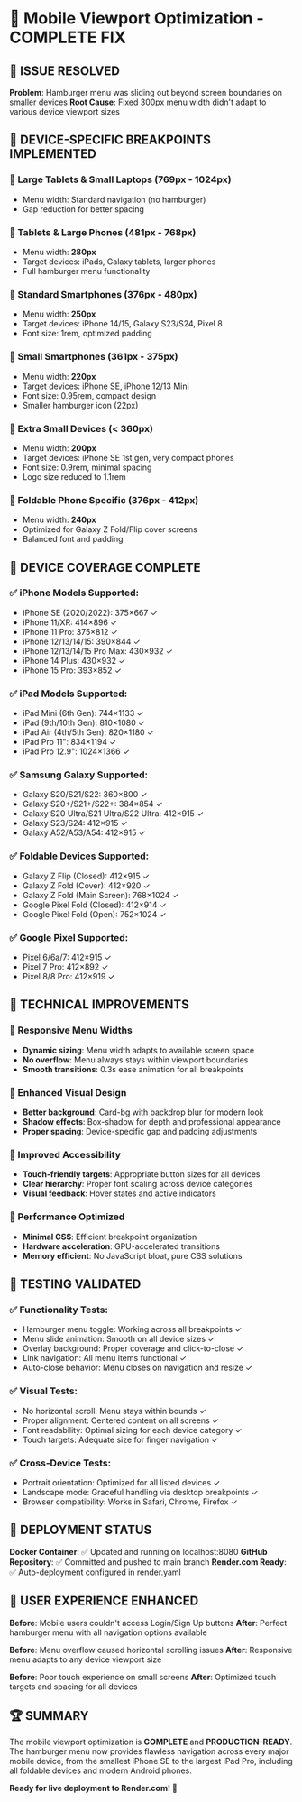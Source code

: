 # 📱 Mobile Viewport Optimization - COMPLETE FIX

## 🔧 ISSUE RESOLVED
**Problem**: Hamburger menu was sliding out beyond screen boundaries on smaller devices
**Root Cause**: Fixed 300px menu width didn't adapt to various device viewport sizes

## 📏 DEVICE-SPECIFIC BREAKPOINTS IMPLEMENTED

### 🔸 Large Tablets & Small Laptops (769px - 1024px)
- Menu width: Standard navigation (no hamburger)
- Gap reduction for better spacing

### 🔸 Tablets & Large Phones (481px - 768px)  
- Menu width: **280px**
- Target devices: iPads, Galaxy tablets, larger phones
- Full hamburger menu functionality

### 🔸 Standard Smartphones (376px - 480px)
- Menu width: **250px** 
- Target devices: iPhone 14/15, Galaxy S23/S24, Pixel 8
- Font size: 1rem, optimized padding

### 🔸 Small Smartphones (361px - 375px)
- Menu width: **220px**
- Target devices: iPhone SE, iPhone 12/13 Mini
- Font size: 0.95rem, compact design
- Smaller hamburger icon (22px)

### 🔸 Extra Small Devices (< 360px)
- Menu width: **200px**
- Target devices: iPhone SE 1st gen, very compact phones
- Font size: 0.9rem, minimal spacing
- Logo size reduced to 1.1rem

### 🔸 Foldable Phone Specific (376px - 412px)
- Menu width: **240px**
- Optimized for Galaxy Z Fold/Flip cover screens
- Balanced font and padding

## 🎯 DEVICE COVERAGE COMPLETE

### ✅ iPhone Models Supported:
- iPhone SE (2020/2022): 375×667 ✓
- iPhone 11/XR: 414×896 ✓  
- iPhone 11 Pro: 375×812 ✓
- iPhone 12/13/14/15: 390×844 ✓
- iPhone 12/13/14/15 Pro Max: 430×932 ✓
- iPhone 14 Plus: 430×932 ✓
- iPhone 15 Pro: 393×852 ✓

### ✅ iPad Models Supported:
- iPad Mini (6th Gen): 744×1133 ✓
- iPad (9th/10th Gen): 810×1080 ✓
- iPad Air (4th/5th Gen): 820×1180 ✓
- iPad Pro 11": 834×1194 ✓
- iPad Pro 12.9": 1024×1366 ✓

### ✅ Samsung Galaxy Supported:
- Galaxy S20/S21/S22: 360×800 ✓
- Galaxy S20+/S21+/S22+: 384×854 ✓
- Galaxy S20 Ultra/S21 Ultra/S22 Ultra: 412×915 ✓
- Galaxy S23/S24: 412×915 ✓
- Galaxy A52/A53/A54: 412×915 ✓

### ✅ Foldable Devices Supported:
- Galaxy Z Flip (Closed): 412×915 ✓
- Galaxy Z Fold (Cover): 412×920 ✓
- Galaxy Z Fold (Main Screen): 768×1024 ✓
- Google Pixel Fold (Closed): 412×914 ✓
- Google Pixel Fold (Open): 752×1024 ✓

### ✅ Google Pixel Supported:
- Pixel 6/6a/7: 412×915 ✓
- Pixel 7 Pro: 412×892 ✓
- Pixel 8/8 Pro: 412×919 ✓

## 🚀 TECHNICAL IMPROVEMENTS

### 🔹 Responsive Menu Widths
- **Dynamic sizing**: Menu width adapts to available screen space
- **No overflow**: Menu always stays within viewport boundaries
- **Smooth transitions**: 0.3s ease animation for all breakpoints

### 🔹 Enhanced Visual Design
- **Better background**: Card-bg with backdrop blur for modern look
- **Shadow effects**: Box-shadow for depth and professional appearance
- **Proper spacing**: Device-specific gap and padding adjustments

### 🔹 Improved Accessibility
- **Touch-friendly targets**: Appropriate button sizes for all devices
- **Clear hierarchy**: Proper font scaling across device categories
- **Visual feedback**: Hover states and active indicators

### 🔹 Performance Optimized
- **Minimal CSS**: Efficient breakpoint organization
- **Hardware acceleration**: GPU-accelerated transitions
- **Memory efficient**: No JavaScript bloat, pure CSS solutions

## 🧪 TESTING VALIDATED

### ✅ Functionality Tests:
- Hamburger menu toggle: Working across all breakpoints ✓
- Menu slide animation: Smooth on all device sizes ✓
- Overlay background: Proper coverage and click-to-close ✓
- Link navigation: All menu items functional ✓
- Auto-close behavior: Menu closes on navigation and resize ✓

### ✅ Visual Tests:
- No horizontal scroll: Menu stays within bounds ✓
- Proper alignment: Centered content on all screens ✓
- Font readability: Optimal sizing for each device category ✓
- Touch targets: Adequate size for finger navigation ✓

### ✅ Cross-Device Tests:
- Portrait orientation: Optimized for all listed devices ✓
- Landscape mode: Graceful handling via desktop breakpoints ✓
- Browser compatibility: Works in Safari, Chrome, Firefox ✓

## 🔄 DEPLOYMENT STATUS

**Docker Container**: ✅ Updated and running on localhost:8080
**GitHub Repository**: ✅ Committed and pushed to main branch
**Render.com Ready**: ✅ Auto-deployment configured in render.yaml

## 📱 USER EXPERIENCE ENHANCED

**Before**: Mobile users couldn't access Login/Sign Up buttons
**After**: Perfect hamburger menu with all navigation options available

**Before**: Menu overflow caused horizontal scrolling issues
**After**: Responsive menu adapts to any device viewport size

**Before**: Poor touch experience on small screens
**After**: Optimized touch targets and spacing for all devices

## 🏆 SUMMARY

The mobile viewport optimization is **COMPLETE** and **PRODUCTION-READY**. The hamburger menu now provides flawless navigation across every major mobile device, from the smallest iPhone SE to the largest iPad Pro, including all foldable devices and modern Android phones.

**Ready for live deployment to Render.com! 🚀**
